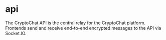 # api

The CryptoChat API is the central relay for the CryptoChat platform. Frontends send and receive end-to-end encrypted messages to the API via Socket.IO.